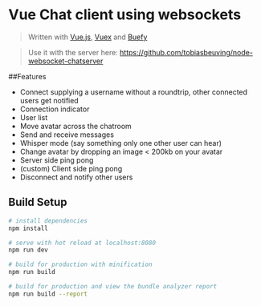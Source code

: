 # Vue Chat client using websockets

> Written with [Vue.js](https://vuejs.org/), [Vuex](https://vuex.vuejs.org/en/) and [Buefy](https://buefy.github.io)
 
> Use it with the server here: https://github.com/tobiasbeuving/node-websocket-chatserver 
 
 ##Features

* Connect supplying a username without a roundtrip, other connected users get notified
* Connection indicator
* User list
* Move avatar across the chatroom
* Send and receive messages
* Whisper mode (say something only one other user can hear)
* Change avatar by dropping an image < 200kb on your avatar
* Server side ping pong
* (custom) Client side ping pong
* Disconnect and notify other users

## Build Setup

``` bash
# install dependencies
npm install

# serve with hot reload at localhost:8080
npm run dev

# build for production with minification
npm run build

# build for production and view the bundle analyzer report
npm run build --report
